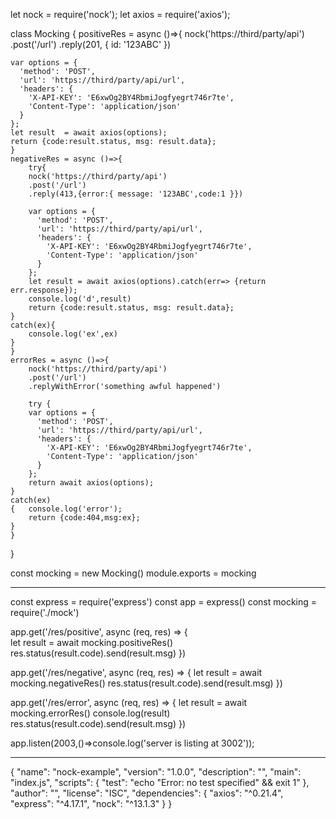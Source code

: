 let nock = require('nock');
let axios = require('axios');

class Mocking {
    positiveRes = async ()=>{
        nock('https://third/party/api')
    .post('/url')
    .reply(201, { id: '123ABC' })
  
    var options = {
      'method': 'POST',
      'url': 'https://third/party/api/url',
      'headers': {
        'X-API-KEY': 'E6xwOg2BY4RbmiJogfyegrt746r7te',
        'Content-Type': 'application/json'
      }
    };
    let result  = await axios(options);
    return {code:result.status, msg: result.data};
    }
    negativeRes = async ()=>{
        try{
        nock('https://third/party/api')
        .post('/url')
        .reply(413,{error:{ message: '123ABC',code:1 }})
      
        var options = {
          'method': 'POST',
          'url': 'https://third/party/api/url',
          'headers': {
            'X-API-KEY': 'E6xwOg2BY4RbmiJogfyegrt746r7te',
            'Content-Type': 'application/json'
          }
        };
        let result = await axios(options).catch(err=> {return err.response});
        console.log('d',result) 
        return {code:result.status, msg: result.data};   
    }
    catch(ex){
        console.log('ex',ex)
    }
    }
    errorRes = async ()=>{
        nock('https://third/party/api')
        .post('/url')
        .replyWithError('something awful happened')
      
        try {
        var options = {
          'method': 'POST',
          'url': 'https://third/party/api/url',
          'headers': {
            'X-API-KEY': 'E6xwOg2BY4RbmiJogfyegrt746r7te',
            'Content-Type': 'application/json'
          }
        };
        return await axios(options);
    }
    catch(ex)
    {   console.log('error');
        return {code:404,msg:ex};
    }
    }
}

const mocking = new Mocking()
module.exports = mocking

--------------------------------------------------------------------------------------------------------------------------------------------------------------------

const express = require('express')
const app = express()
const mocking = require('./mock')
 

app.get('/res/positive', async (req, res) => {    
    let result = await mocking.positiveRes()
    res.status(result.code).send(result.msg)
})

app.get('/res/negative', async (req, res) => {
    let result = await mocking.negativeRes()
    res.status(result.code).send(result.msg)
})

app.get('/res/error', async (req, res) => {
    let result = await mocking.errorRes()
    console.log(result)
    res.status(result.code).send(result.msg)
})


app.listen(2003,()=>console.log('server is listing at 3002'));


--------------------------------------------------------------------------------------------------------------------------------------------------------------------

{
  "name": "nock-example",
  "version": "1.0.0",
  "description": "",
  "main": "index.js",
  "scripts": {
    "test": "echo \"Error: no test specified\" && exit 1"
  },
  "author": "",
  "license": "ISC",
  "dependencies": {
    "axios": "^0.21.4",
    "express": "^4.17.1",
    "nock": "^13.1.3"
  }
}
